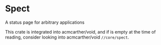 # Spect

A status page for arbitrary applications

This crate is integrated into acmcarther/void, and if is empty at the time of reading, consider looking into acmcarther/void `//core/spect`.
